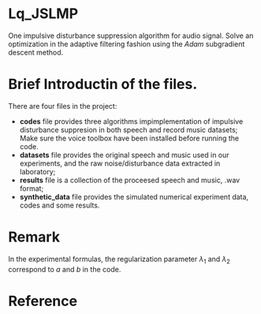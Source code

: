 # Lq_JSLMP
One impulsive disturbance suppression algorithm for audio signal. 
Solve an optimization in the adaptive filtering fashion using the *Adam* subgradient descent method.


#  Brief Introductin of the files.
 There are four files in the project:
 * **codes** file  provides three algorithms impimplementation of impulsive disturbance suppresion in both speech and record music datasets; Make sure the voice toolbox have been installed before running the code.
 * **datasets** file provides the original speech and music used in our experiments, and the raw noise/disturbance data extracted in laboratory; 
 * **results** file is a collection of the proceesed speech and music, .wav format;
 * **synthetic_data** file provides the simulated numerical experiment data, codes and some results. 
 
 # Remark
 In the experimental formulas, the regularization parameter $\lambda_1$ and $\lambda_2$ correspond to $a$ and $b$ in the code. 
# Reference

